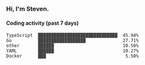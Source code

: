 ### Hi, I'm Steven.

#### Coding activity (past 7 days)
```
TypeScript  ▓▓▓▓▓▓▓▓▓▓▓▓▓▓▓▓▓▓▓▓▓▓▓▓▓▓▓▓▓▓  45.94%
Go          ▓▓▓▓▓▓▓▓▓▓▓▓▓▓▓▓▓▓              27.71%
other       ▓▓▓▓▓▓                          10.58%
YAML        ▓▓▓▓▓▓                          10.27%
Docker      ▓▓▓                              5.50%
```
